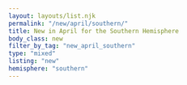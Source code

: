 ```yaml
---
layout: layouts/list.njk
permalink: "/new/april/southern/"
title: New in April for the Southern Hemisphere
body_class: new
filter_by_tag: "new_april_southern"
type: "mixed"
listing: "new"
hemisphere: "southern"
---
```

